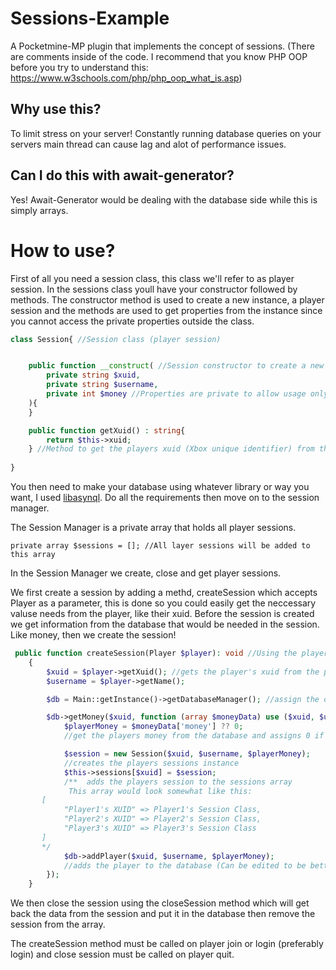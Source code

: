 # Sessions-Example

A Pocketmine-MP plugin that implements the concept of sessions. (There are comments inside of the code. I recommend that
you know PHP OOP before you try to understand this: https://www.w3schools.com/php/php_oop_what_is.asp)

## Why use this?

To limit stress on your server! Constantly running database queries on your servers main thread can cause lag and alot
of performance issues.

## Can I do this with await-generator?

Yes! Await-Generator would be dealing with the database side while this is simply arrays.

# How to use?

First of all you need a session class, this class we'll refer to as player session. In the sessions class youll have
your constructor followed by methods. The constructor method is used to create a new instance, a player session and the
methods are used to get properties from the instance since you cannot access the private properties outside the class.

```php
class Session{ //Session class (player session)


    public function __construct( //Session constructor to create a new session instance
        private string $xuid,
        private string $username,
        private int $money //Properties are private to allow usage only in the Session class.
    ){
    }

    public function getXuid() : string{
        return $this->xuid;
    } //Method to get the players xuid (Xbox unique identifier) from the instance
    
}
```

You then need to make your database using whatever library or way you want, I
used [libasynql](https://github.com/poggit/libasynql). Do all the requirements then move on to the session manager.

The Session Manager is a private array that holds all player sessions.

```injectablephp
private array $sessions = []; //All layer sessions will be added to this array 
```

In the Session Manager we create, close and get player sessions.

We first create a session by adding a methd, createSession which accepts Player as a parameter, this is done so you
could easily get the neccessary valuse needs from the player, like their xuid. Before the session is created we get
information from the database that would be needed in the session. Like money, then we create the session!

```php
 public function createSession(Player $player): void //Using the player class as a parameter then assigning it to the $player variable
    {
        $xuid = $player->getXuid(); //gets the player's xuid from the player
        $username = $player->getName();

        $db = Main::getInstance()->getDatabaseManager(); //assign the database manager to a variable

        $db->getMoney($xuid, function (array $moneyData) use ($xuid, $username, $db) {
            $playerMoney = $moneyData['money'] ?? 0; 
            //get the players money from the database and assigns 0 if there is none

            $session = new Session($xuid, $username, $playerMoney);
            //creates the players sessions instance
            $this->sessions[$xuid] = $session;
            /**  adds the players session to the sessions array 
             This array would look somewhat like this:
       [
            "Player1's XUID" => Player1's Session Class,
            "Player2's XUID" => Player2's Session Class,
            "Player3's XUID" => Player3's Session Class
       ]
       */
            $db->addPlayer($xuid, $username, $playerMoney);
            //adds the player to the database (Can be edited to be better like adding the player to the database only if they arent in it
        });
    }
  ```

We then close the session using the closeSession method which will get back the data from the session and put it in the
database then remove the session from the array.

The createSession method must be called on player join or login (preferably login) and close session must be called on
player quit.